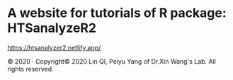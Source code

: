 # A website for tutorials of R package: HTSanalyzeR2

https://htsanalyzer2.netlify.app/

© 2020 · Copyright© 2020 Lin QI, Peiyu Yang of Dr.Xin Wang's Lab. All rights reserved.
